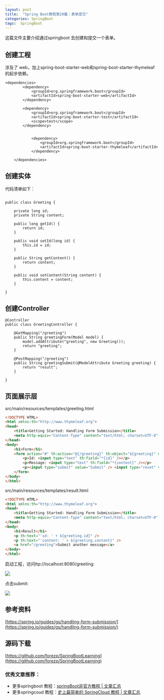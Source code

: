 ```yaml
---
layout: post
title:  "Spring Boot教程第20篇：表单提交"
categories: SpringBoot
tags:  SpringBoot
---
```





这篇文件主要介绍通过springboot 去创建和提交一个表单。

<!--more-->


## 创建工程

涉及了 web，加上spring-boot-starter-web和spring-boot-starter-thymeleaf的起步依赖。

```
<dependencies>
		<dependency>
			<groupId>org.springframework.boot</groupId>
			<artifactId>spring-boot-starter-web</artifactId>
		</dependency>

		<dependency>
			<groupId>org.springframework.boot</groupId>
			<artifactId>spring-boot-starter-test</artifactId>
			<scope>test</scope>
		</dependency>


			<dependency>
				<groupId>org.springframework.boot</groupId>
				<artifactId>spring-boot-starter-thymeleaf</artifactId>
			</dependency>

	</dependencies>

```

## 创建实体

代码清单如下：

```

public class Greeting {

    private long id;
    private String content;

    public long getId() {
        return id;
    }

    public void setId(long id) {
        this.id = id;
    }

    public String getContent() {
        return content;
    }

    public void setContent(String content) {
        this.content = content;
    }

}

```


## 创建Controller

```
@Controller
public class GreetingController {

    @GetMapping("/greeting")
    public String greetingForm(Model model) {
        model.addAttribute("greeting", new Greeting());
        return "greeting";
    }

    @PostMapping("/greeting")
    public String greetingSubmit(@ModelAttribute Greeting greeting) {
        return "result";
    }

}

```

## 页面展示层

src/main/resources/templates/greeting.html

```html
<!DOCTYPE HTML>
<html xmlns:th="http://www.thymeleaf.org">
<head>
    <title>Getting Started: Handling Form Submission</title>
    <meta http-equiv="Content-Type" content="text/html; charset=UTF-8" />
</head>
<body>
	<h1>Form</h1>
    <form action="#" th:action="@{/greeting}" th:object="${greeting}" method="post">
    	<p>Id: <input type="text" th:field="*{id}" /></p>
        <p>Message: <input type="text" th:field="*{content}" /></p>
        <p><input type="submit" value="Submit" /> <input type="reset" value="Reset" /></p>
    </form>
</body>
</html>

```


src/main/resources/templates/result.html

```html
<!DOCTYPE HTML>
<html xmlns:th="http://www.thymeleaf.org">
<head>
    <title>Getting Started: Handling Form Submission</title>
    <meta http-equiv="Content-Type" content="text/html; charset=UTF-8" />
</head>
<body>
	<h1>Result</h1>
    <p th:text="'id: ' + ${greeting.id}" />
    <p th:text="'content: ' + ${greeting.content}" />
    <a href="/greeting">Submit another message</a>
</body>
</html>
```

启动工程，访问ttp://localhost:8080/greeting:

![](https://spring.io/guides/gs/handling-form-submission/images/form.png)

点击submit:

![](https://spring.io/guides/gs/handling-form-submission/images/result.png)

## 参考资料

[https://spring.io/guides/gs/handling-form-submission/](https://spring.io/guides/gs/handling-form-submission/)


## 源码下载
[https://github.com/forezp/SpringBootLearning](https://github.com/forezp/SpringBootLearning)

### 优秀文章推荐：

* 更多springboot 教程：[springBoot非官方教程 | 文章汇总](http://blog.csdn.net/forezp/article/details/70341818)
* 更多springcoud 教程：[史上最简单的 SpringCloud 教程 |  文章汇总](http://blog.csdn.net/forezp/article/details/70148833)
